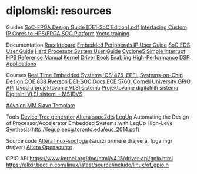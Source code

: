 # diplomski: resources

Guides
[SoC-FPGA Design Guide [DE1-SoC Edition].pdf](https://moodle.epfl.ch/pluginfile.php/1680499/mod_resource/content/9/SoC-FPGA%20Design%20Guide%20%5BDE1-SoC%20Edition%5D.pdf)
[Interfacing Custom IP Cores to HPS/FPGA SOC Platform](https://www.ee.ryerson.ca/~courses/coe838/labs/lab4.pdf)
[Yocto training](https://bootlin.com/doc/training/yocto/yocto-slides.pdf)

Documentation
[Rocektboard](https://rocketboards.org/foswiki/Documentation/WebHome)
[Embedded Peripherals IP User Guide](https://www.altera.com/content/dam/altera-www/global/en_US/pdfs/literature/ug/ug_embedded_ip.pdf)
[SoC EDS User Guide](https://www.altera.com/en_US/pdfs/literature/ug/ug_soc_eds.pdf)
[Hard Processor System User Guide](https://www.altera.com.cn/zh_CN/pdfs/literature/hb/cyclone-v/cv_5v4_08.pdf)
[Cyclone5 Simple interrupt](https://wiki.epfl.ch/prsoc/documents/Cyclone_V_SoC_Linux_Interrupt-2.pdf)
[HPS Reference Manual](https://www.altera.com/content/dam/altera-www/global/en_US/pdfs/literature/hb/cyclone-v/cv_5v4.pdf)
[Kernel Driver Book](https://lwn.net/Kernel/LDD3/)
[Enabling High-Performance DSP Applications](https://people.ece.cornell.edu/land/courses/ece5760/DE1_SOC/DSP_wp-01159-arriav-cyclonev-dsp.pdf)

Courses
[Real Time Embedded Systems, CS-476, EPFL](https://moodle.epfl.ch/course/view.php?id=391)
[Systems-on-Chip Design COE 838 Ryerson](https://www.ee.ryerson.ca/~courses/coe838/announcements.html)
[DE1-SOC Docs ECE 5760, Cornell University GPIO API](https://people.ece.cornell.edu/land/courses/ece5760/DE1_SOC/index.html)
[Uvod u projektovanje VLSI sistema](http://tnt.etf.bg.ac.rs/~oe4upv/vezbe.php)
[Projektovanje digitalnih sistema](http://tnt.etf.bg.ac.rs/~13m041pds/pdf/)
[Digitalni VLSI sistemi - MS1DVS](http://tnt.etf.bg.ac.rs/~ms1dvs/)

[#Avalon MM Slave Template](https://www.intel.com/content/www/us/en/programmable/support/support-resources/design-examples/intellectual-property/embedded/nios-ii/exm-avalon-memory-slave.html)

Tools
[Device Tree generator](https://rocketboards.org/foswiki/Documentation/DeviceTreeGenerator140)
[Altera sopc2dts](https://github.com/altera-opensource/sopc2dts)
[LegUp](http://legup.eecg.utoronto.ca/)
Automating the Design of Processor/Accelerator Embedded Systems with LegUp High-Level Synthesis(http://legup.eecg.toronto.edu/euc_2014.pdf)

Source code
[Altera linux-socfpga](https://github.com/altera-opensource/linux-socfpga) (sadrzi primere drajvera, fpga mgr drajver)
[Altera Opensource](https://github.com/altera-opensource)

GPIO API
https://www.kernel.org/doc/html/v4.15/driver-api/gpio.html
https://elixir.bootlin.com/linux/latest/source/include/linux/of_gpio.h
